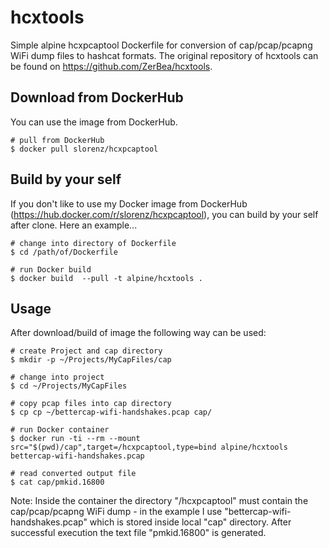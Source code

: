 # hcxtools

Simple alpine hcxpcaptool Dockerfile for conversion of cap/pcap/pcapng WiFi dump files to hashcat formats. The original repository of hcxtools can be found on https://github.com/ZerBea/hcxtools.

## Download from DockerHub

You can use the image from DockerHub.

```shell
# pull from DockerHub
$ docker pull slorenz/hcxpcaptool
```

## Build by your self

If you don't like to use my Docker image from DockerHub (https://hub.docker.com/r/slorenz/hcxpcaptool), you can build by your self after clone. Here an example...

```shell
# change into directory of Dockerfile
$ cd /path/of/Dockerfile

# run Docker build
$ docker build  --pull -t alpine/hcxtools .
```

## Usage

After download/build of image the following way can be used:

```shell
# create Project and cap directory
$ mkdir -p ~/Projects/MyCapFiles/cap

# change into project
$ cd ~/Projects/MyCapFiles

# copy pcap files into cap directory
$ cp cp ~/bettercap-wifi-handshakes.pcap cap/

# run Docker container
$ docker run -ti --rm --mount src="$(pwd)/cap",target=/hcxpcaptool,type=bind alpine/hcxtools bettercap-wifi-handshakes.pcap 

# read converted output file
$ cat cap/pmkid.16800
```

Note: Inside the container the directory "/hcxpcaptool" must contain the cap/pcap/pcapng WiFi dump - in the example I use "bettercap-wifi-handshakes.pcap" which is stored inside local "cap" directory. After successful execution the text file "pmkid.16800" is generated.

